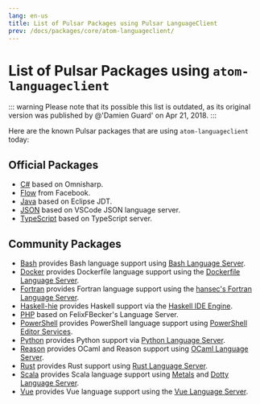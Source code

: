 ```yaml
---
lang: en-us
title: List of Pulsar Packages using Pulsar LanguageClient
prev: /docs/packages/core/atom-languageclient/
---
```


# List of Pulsar Packages using `atom-languageclient`

::: warning
Please note that its possible this list is outdated, as its original version was published by @'Damien Guard' on Apr 21, 2018.
:::

Here are the known Pulsar packages that are using `atom-languageclient` today:

## Official Packages

* [C#](https://github.com/pulsar-edit/ide-csharp) based on Omnisharp.
* [Flow](https://github.com/flowtype/ide-flowtype) from Facebook.
* [Java](https://github.com/pulsar-edit/ide-java) based on Eclipse JDT.
* [JSON](https://github.com/pulsar-edit/ide-json) based on VSCode JSON language server.
* [TypeScript](https://github.com/pulsar-edit/ide-typescript) based on TypeScript server.

## Community Packages

* [Bash](https://github.com/mads-hartmann/ide-bash) provides Bash language support using [Bash Language Server](https://github.com/mads-hartmann/bash-language-server).
* [Docker](https://atom.io/packages/ide-docker) provides Dockerfile language support using the [Dockerfile Language Server](https://github.com/rcjsuen/dockerfile-language-server-nodejs).
* [Fortran](https://atom.io/packages/ide-fortran) provides Fortran language support using the [hansec's Fortran Language Server](https://github.com/hansec/fortran-language-server).
* [Haskell-hie](https://github.com/Tehnix/ide-haskell-hie) provides Haskell support via the [Haskell IDE Engine](https://github.com/haskell/haskell-ide-engine).
* [PHP](https://github.com/atom/ide-php) based on FelixFBecker's Language Server.
* [PowerShell](https://github.com/daviwil/ide-powershell) provides PowerShell language support using [PowerShell Editor Services](https://github.com/PowerShell/PowerShellEditorServices).
* [Python](https://github.com/lgeiger/ide-python) provides Python support via [Python Language Server](https://github.com/palantir/python-language-server).
* [Reason](https://github.com/zaaack/atom-ide-reason) provides OCaml and Reason support using [OCaml Language Server](https://github.com/freebroccolo/ocaml-language-server).
* [Rust](https://github.com/mehcode/atom-ide-rust) provides Rust support using [Rust Language Server](https://github.com/rust-lang-nursery/rls).
* [Scala](https://github.com/laughedelic/atom-ide-scala) provides Scala language support using [Metals](https://github.com/scalameta/metals) and [Dotty Language Server](http://dotty.epfl.ch/docs/usage/ide-support.html).
* [Vue](https://github.com/rwatts3/atom-ide-vue) provides Vue language support using the [Vue Language Server](https://www.npmjs.com/package/vue-language-server).
